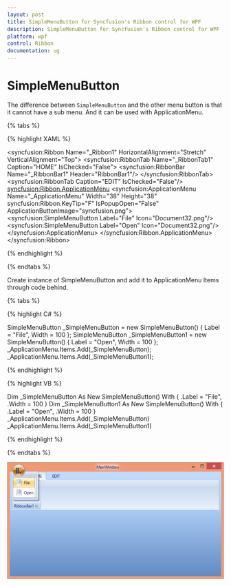 ```yaml
---
layout: post
title: SimpleMenuButton for Syncfusion's Ribbon control for WPF
description: SimpleMenuButton for Syncfusion's Ribbon control for WPF
platform: wpf
control: Ribbon
documentation: ug
---
```

# SimpleMenuButton

The difference between `SimpleMenuButton` and the other menu button is that it cannot have a sub menu. And it can be used with ApplicationMenu. 


{% tabs %}

{% highlight XAML %}

<syncfusion:Ribbon Name="_Ribbon1" HorizontalAlignment="Stretch" VerticalAlignment="Top">
<syncfusion:RibbonTab Name="_RibbonTab1" Caption="HOME"  IsChecked="False">
<syncfusion:RibbonBar Name="_RibbonBar1" Header="RibbonBar1"/>
</syncfusion:RibbonTab>
<syncfusion:RibbonTab Caption="EDIT"  IsChecked="False"/>
<syncfusion:Ribbon.ApplicationMenu>
<syncfusion:ApplicationMenu Name="_ApplicationMenu" Width="38" Height="38" syncfusion:Ribbon.KeyTip="F" IsPopupOpen="False" ApplicationButtonImage="syncfusion.png">
<syncfusion:SimpleMenuButton Label="File" Icon="Document32.png"/>
<syncfusion:SimpleMenuButton Label="Open" Icon="Document32.png"/>
</syncfusion:ApplicationMenu>
</syncfusion:Ribbon.ApplicationMenu>
</syncfusion:Ribbon>

{% endhighlight %}

{% endtabs %}

Create instance of SimpleMenuButton and add it to ApplicationMenu Items through code behind.

{% tabs %}

{% highlight C# %}

SimpleMenuButton _SimpleMenuButton = new SimpleMenuButton() { Label = "File", Width = 100 };
SimpleMenuButton _SimpleMenuButton1 = new SimpleMenuButton() { Label = "Open", Width = 100 };
_ApplicationMenu.Items.Add(_SimpleMenuButton);
_ApplicationMenu.Items.Add(_SimpleMenuButton1);

{% endhighlight %}

{% highlight VB %}

Dim _SimpleMenuButton As New SimpleMenuButton() With {
	.Label = "File",
	.Width = 100
}
Dim _SimpleMenuButton1 As New SimpleMenuButton() With {
	.Label = "Open",
	.Width = 100
}
_ApplicationMenu.Items.Add(_SimpleMenuButton)
_ApplicationMenu.Items.Add(_SimpleMenuButton1)

{% endhighlight %}

{% endtabs %}

![](SimpleMenuButton_images/SimpleMenuButton_img1.jpg)


